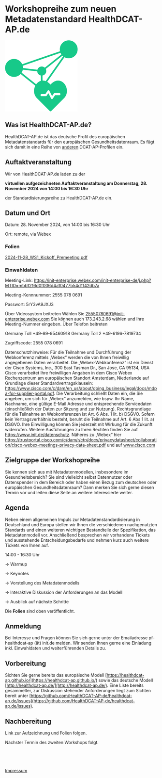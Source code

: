 # Workshopreihe zum neuen Metadatenstandard HealthDCAT-AP.de

![Logo HealthDCAT-AP.de](https://github.com/HealthDCAT-AP-de/healthdcat-ap.de/blob/main/images/logo_small.png?raw=true)

## Was ist HealthDCAT-AP.de?

HealthDCAT-AP.de ist das deutsche Profil des europäischen Metadatenstandards für den europäischen Gesundheitsdatenraum. Es fügt sich damit in eine Reihe von [anderen](https://github.com/GKStGovData/awesome-dcat-ap) DCAT-AP-Profilen ein.

## Auftaktveranstaltung

Wir von HealthDCAT-AP.de laden zu der

**virtuellen aufgezeichneten Auftaktveranstaltung am Donnerstag, 28. November 2024 von 14:00 bis 16:30 Uhr**

der Standardisierungsreihe zu HealthDCAT-AP.de ein.


## Datum und Ort

Datum: 28. November 2024, von 14:00 bis 16:30 Uhr

Ort: remote, via Webex

### Folien

[2024-11-28_WS1_Kickoff_Premeeting.pdf](/events/standardisierung/2024-11-28_WS1-Kickoff/2024-11-28_WS1_Kickoff_Premeeting.pdf)

### Einwahldaten

Meeting-Link:
https://init-enterprise.webex.com/init-enterprise-de/j.php?MTID=mbb1216d0f006d4a10477b54d1142db7a 

Meeting-Kennnummer:
2555 078 0691

Passwort:
5rY3vA9JXJ3

Über Videosystem beitreten
Wählen Sie 25550780691@init-enterprise.webex.com
Sie können auch 173.243.2.68 wählen und Ihre Meeting-Nummer eingeben.
Über Telefon beitreten

Germany Toll	+49-89-95460918
Germany Toll 2	+49-6196-7819734


Zugriffscode: 2555 078 0691



Datenschutzhinweise:
Für die Teilnahme und Durchführung der Webkonferenz mittels „Webex“ werden die von Ihnen freiwillig angegebenen Daten verarbeitet. Die „Webex-Webkonferenz“ ist ein Dienst der Cisco Systems, Inc., 300 East Tasman Dr., San Jose, CA 95134, USA
Cisco verarbeitet Ihre freiwilligen Angaben in dem Cisco Webex Rechenzentrum am europäischen Standort Amsterdam, Niederlande auf Grundlage dieser Standardvertragsklauseln: https://www.cisco.com/c/dam/en_us/about/doing_business/legal/docs/mdpa-for-supplier-portal.pdf. Die Verarbeitung schließt Daten ein, die Sie angeben, um sich für „Webex“ anzumelden, wie bspw. Ihr Name, Nachname, eine gültige E-Mail Adresse und entsprechende Servicedaten (einschließlich der Daten zur Sitzung und zur Nutzung). Rechtsgrundlage für die Teilnahme an Webkonferenzen ist Art. 6 Abs. 1 lit. b) DSGVO. Sofern kein Vertragsverhältnis besteht, beruht die Teilnahme auf Art. 6 Abs 1 lit. a) DSGVO. Ihre Einwilligung können Sie jederzeit mit Wirkung für die Zukunft widerrufen. Weitere Ausführungen zu Ihren Rechten finden Sie auf https://www.init.de/datenschutz. Näheres zu „Webex“ hier https://trustportal.cisco.com/c/dam/r/ctp/docs/privacydatasheet/collaboration/cisco-webex-meetings-privacy-data-sheet.pdf und auf www.cisco.com


## Zielgruppe der Workshopreihe

Sie kennen sich aus mit Metadatenmodellen, insbesondere im Gesundheitsbereich? Sie sind vielleicht selbst Datennutzer oder Datenspender in dem Bereich oder haben einen Bezug zum deutschen oder europäischen Gesundheitsdatenraum? Dann merken Sie sich gerne diesen Termin vor und leiten diese Seite an weitere Interessierte weiter.

## Agenda

Neben einem allgemeinen Impuls zur Metadatenstandardisierung in Deutschland und Europa stellen wir Ihnen die verschiedenen nachgenutzten Standards und einen weiteren wichtigen Bestandteile der Spezifikation, das Metadatenmodell vor. Anschließend besprechen wir vorhandene Tickets und ausstehende Entscheidungsbedarfe und nehmen kurz auch weitere Tickets von Ihnen auf.

14:00 - 16:30 Uhr

→ Warmup

→ Keynotes

→ Vorstellung des Metadatenmodells

→ Interaktive Diskussion der Anforderungen an das Modell

→ Ausblick auf nächste Schritte

Die **Folien** sind oben veröffentlicht.

## Anmeldung

Bei Interesse und Fragen können Sie sich gerne unter der Emailadresse pf-healthdcat-ap (ät) init.de melden. Wir senden Ihnen gerne eine Einladung inkl. Einwahldaten und weiterführenden Details zu.

## Vorbereitung

Sichten Sie gerne bereits das europäische Modell [https://healthdcat-ap.github.io/](https://healthdcat-ap.github.io/) sowie das deutsche Modell [http://healthdcat-ap.de/](http://healthdcat-ap.de/). Eine Liste bereits gesammelter, zur Diskussion stehender Anforderungen liegt zum Sichten bereit unter [https://github.com/HealthDCAT-AP-de/healthdcat-ap.de/issues](https://github.com/HealthDCAT-AP-de/healthdcat-ap.de/issues).

## Nachbereitung

Link zur Aufzeichnung und Folien folgen.

Nächster Termin des zweiten Workshops folgt.

&nbsp;

&nbsp;

[Impressum](/imprint.md)
